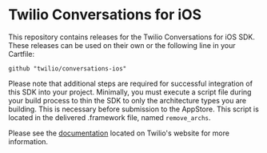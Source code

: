 # Twilio Conversations for iOS

This repository contains releases for the Twilio Conversations for iOS SDK. These releases can be used on their own or the following line in your Cartfile:

    github "twilio/conversations-ios"

Please note that additional steps are required for successful integration of this SDK into your project. Minimally, you must execute a script file during your build process to thin the SDK to only the architecture types you are building. This is necessary before submission to the AppStore. This script is located in the delivered .framework file, named `remove_archs`.

Please see the [documentation](https://www.twilio.com/docs/api/chat/sdks#carthage-integration "Twilio Conversations for iOS") located on Twilio's website for more information.

